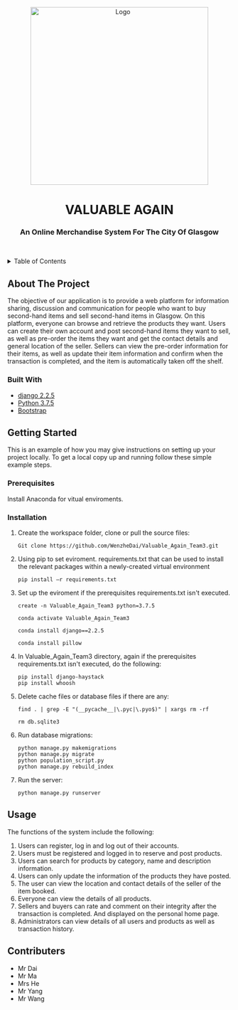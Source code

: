


<!-- PROJECT LOGO -->
<br />
<div align="center">
  <a href="https://github.com/github_username/repo_name">
    <img src="https://upload.wikimedia.org/wikipedia/commons/4/46/Glasgow_Coat_of_Arms.png" alt="Logo" width="400" height="400">
  </a>

<h1 align="center">VALUABLE AGAIN</h1><h3 align="center"></h3><h3 align="center">An Online Merchandise System For The City Of Glasgow</h3>

  <p align="center">
    <br />
  </p>
</div>



<!-- TABLE OF CONTENTS -->
<details>
  <summary>Table of Contents</summary>
  <ol>
    <li>
      <a href="#about-the-project">About The Project</a>
      <ul>
        <li><a href="#built-with">Built With</a></li>
      </ul>
    </li>
    <li>
      <a href="#getting-started">Getting Started</a>
      <ul>
        <li><a href="#prerequisites">Prerequisites</a></li>
        <li><a href="#installation">Installation</a></li>
      </ul>
    </li>
    <li><a href="#usage">Usage</a></li>
    <li><a href="#roadmap">Roadmap</a></li>
    <li><a href="#contributing">Contributing</a></li>
    <li><a href="#license">License</a></li>
    <li><a href="#contact">Contact</a></li>
    <li><a href="#acknowledgments">Acknowledgments</a></li>
  </ol>
</details>



<!-- ABOUT THE PROJECT -->
## About The Project


The objective of our application is to provide a web platform for information sharing, discussion and communication for people who want to buy second-hand items and sell second-hand items in Glasgow.
On this platform, everyone can browse and retrieve the products they want.
Users can create their own account and post second-hand items they want to sell, as well as pre-order the items they want and get the contact details and general location of the seller.
Sellers can view the pre-order information for their items, as well as update their item information and confirm when the transaction is completed, and the item is automatically taken off the shelf.


### Built With

* [django 2.2.5](https://www.djangoproject.com)
* [Python 3.7.5](https://www.python.org)
* [Bootstrap](https://getbootstrap.com)



<!-- GETTING STARTED -->
## Getting Started

This is an example of how you may give instructions on setting up your project locally.
To get a local copy up and running follow these simple example steps.

### Prerequisites

Install Anaconda for vitual enviroments. 


### Installation

1. Create the workspace folder, clone or pull the source files:
   ```
   Git clone https://github.com/WenzheDai/Valuable_Again_Team3.git
   ```
2. Using pip to set eviroment. requirements.txt that can be used to install the relevant packages within a newly-created virtual environment
   ```
   pip install –r requirements.txt
   ```
3. Set up the eviroment if the prerequisites requirements.txt isn't executed.
   ```conda 
   create -n Valuable_Again_Team3 python=3.7.5
   ```
   ```
   conda activate Valuable_Again_Team3
   ```
   ```
   conda install django==2.2.5
   ```
   ```
   conda install pillow
   ```

3. In Valuable_Again_Team3 directory, again if the prerequisites requirements.txt isn't executed, do the following:
   ```
   pip install django-haystack
   pip install whoosh
   ```
4. Delete cache files or database files if there are any:
   ```
   find . | grep -E "(__pycache__|\.pyc|\.pyo$)" | xargs rm -rf
   ```
   ```
   rm db.sqlite3
   ```
5. Run database migrations:
   ```
   python manage.py makemigrations
   python manage.py migrate
   python population_script.py
   python manage.py rebuild_index
   ```
6. Run the server:
   ```
   python manage.py runserver
   ```

<!-- USAGE EXAMPLES -->
## Usage

The functions of the system include the following:
1. Users can register, log in and log out of their accounts.
2. Users must be registered and logged in to reserve and post products.
3. Users can search for products by category, name and description information.
4. Users can only update the information of the products they have posted.
5. The user can view the location and contact details of the seller of the item booked.
6. Everyone can view the details of all products.
7. Sellers and buyers can rate and comment on their integrity after the transaction is completed. And displayed on the personal home page.
8. Administrators can view details of all users and products as well as transaction history. 

## Contributers

- Mr Dai
- Mr Ma
- Mrs He
- Mr Yang
- Mr Wang
